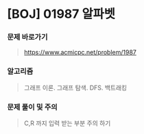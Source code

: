 # [BOJ] 01987 알파벳

### 문제 바로가기

>  https://www.acmicpc.net/problem/1987

### 알고리즘

> 그래프 이론. 그래프 탐색.  DFS. 백트래킹

### 문제 풀이 및 주의

> C,R 까지 입력 받는 부분 주의 하기



